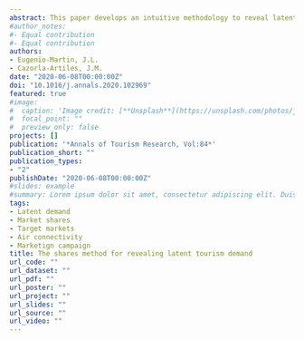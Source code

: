 ```yaml
---
abstract: This paper develops an intuitive methodology to reveal latent tourism demand. The aim is to quantify its scale by distinguishing the pair of origin-destination and the kind of tourism. The methodology starts measuring the market size that depends on origin population size and their willingness to participate in outbound tourism. Additionally, it takes into account the varying preferences of each origin population for different kinds of tourism. Finally, it compares the current market share of tourism with the expected market share, which is estimated using a random parameter logit model. The study draws on data from EU-28 countries. It provides indicators to select target markets to be strengthened and design strategies based on better air connectivity or oriented marketing campaigns.
#author_notes:
#- Equal contribution
#- Equal contribution
authors:
- Eugenio-Martin, J.L. 
- Cazorla-Artiles, J.M.
date: "2020-06-08T00:00:00Z"
doi: "10.1016/j.annals.2020.102969"
featured: true
#image:
#  caption: 'Image credit: [**Unsplash**](https://unsplash.com/photos/jdD8gXaTZsc)'
#  focal_point: ""
#  preview_only: false
projects: []
publication: '*Annals of Tourism Research, Vol:84*'
publication_short: ""
publication_types:
- "2"
publishDate: "2020-06-08T00:00:00Z"
#slides: example
#summary: Lorem ipsum dolor sit amet, consectetur adipiscing elit. Duis posuere tellus ac convallis placerat. #Proin tincidunt magna sed ex sollicitudin condimentum.
tags:
- Latent demand
- Market shares
- Target markets
- Air connectivity
- Marketign campaign
title: The shares method for revealing latent tourism demand
url_code: ""
url_dataset: ""
url_pdf: ""
url_poster: ""
url_project: ""
url_slides: ""
url_source: ""
url_video: ""
---
```


